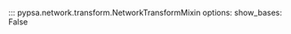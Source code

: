 <!--
SPDX-FileCopyrightText: PyPSA Contributors

SPDX-License-Identifier: CC-BY-4.0
-->

::: pypsa.network.transform.NetworkTransformMixin
    options:
        show_bases: False